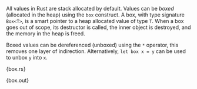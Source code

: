 All values in Rust are stack allocated by default. Values can be *boxed*
(allocated in the heap) using the `box` construct. A box, with type signature
`Box<T>`, is a smart pointer to a heap allocated value of type `T`. When a box
goes out of scope, its destructor is called, the inner object is destroyed, and
the memory in the heap is freed.

Boxed values can be dereferenced (unboxed) using the `*` operator, this removes
one layer of indirection. Alternatively, `let box x = y` can be used to unbox
`y` into `x`.

{box.rs}

{box.out}
